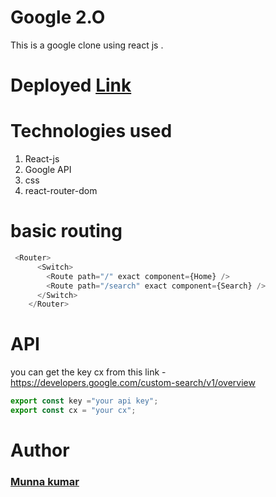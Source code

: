 # Google 2.O
This is a google clone using react js .
# Deployed [Link](https://clone-google-reactjs.netlify.app/)

# Technologies used 
 <ol>
  <li>React-js</li>
  <li>Google API</li>
  <li>css</li>
  <li>react-router-dom</li>
</ol>

# basic routing 
```js
 <Router>
      <Switch>
        <Route path="/" exact component={Home} />
        <Route path="/search" exact component={Search} />
      </Switch>
    </Router>
```

# API 
you can get the key cx from this link - https://developers.google.com/custom-search/v1/overview
 ```js
 export const key ="your api key";
export const cx = "your cx";
```
# Author 
### [Munna kumar](https://munna-portfolio.ml/)

